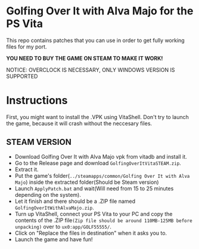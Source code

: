 # Golfing Over It with Alva Majo for the PS Vita
This repo contains patches that you can use in order to get fully working files for my port.

**YOU NEED TO BUY THE GAME ON STEAM TO MAKE IT WORK!**

NOTICE: OVERCLOCK IS NECESSARY, ONLY WINDOWS VERSION IS SUPPORTED

# Instructions
First, you might want to install the .VPK using VitaShell. Don't try to launch the game, because it will crash without the neccesary files.

## STEAM VERSION
- Download Golfing Over It with Alva Majo vpk from vitadb and install it.
- Go to the Release page and download ``GolfingOverItVitaSTEAM.zip``.
- Extract it.
- Put the game's folder(```../steamapps/common/Golfing Over It with Alva Majo```) inside the extracted folder(Should be Steam version)
- Launch ``ApplyPatch.bat`` and wait(Will need from 15 to 25 minutes depending on the system).
- Let it finish and there should be a .ZIP file named ``GolfingOverItWithAlvaMajo.zip``.
- Turn up VitaShell, connect your PS Vita to your PC and copy the contents of the .ZIP file```(Zip file should be around 110MB-125MB before unpacking)``` over to ``ux0:app/GOLF55555/``.
- Click on "Replace the files in destination" when it asks you to.
- Launch the game and have fun!
